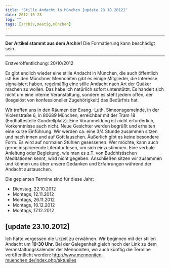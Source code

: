 ```yaml
---
title: "Stille Andacht in München [update 23.10.2012]"
date: 2012-10-23
log: ""
tags: [archiv,meetig,münchen]
---
```

<hr><b>Der Artikel stammt aus dem Archiv!</b> Die Formatierung kann beschädigt sein.<hr>

Erstveröffentlichung: 20/10/2012

Es gibt endlich wieder eine stille Andacht in München, die auch öffentlich ist! Bei den Münchner Mennoniten gibt es einige Mitglieder, die Interesse signalisiert haben, regelmäßig eine stille Andacht nach Art der Quäker machen zu wollen. Das habe ich natürlich sofort unterstützt. Es handelt sich nicht um eine interne Veranstaltung, sondern es steht jedem offen, der (losgelöst von konfessioneller Zugehörigkeit) das Bedürfnis hat. 
<!--break-->

Wir treffen uns in den Räumen der Evang.-Luth. Simeonsgemeinde, in der Violenstraße 6, in 80689 München, erreichbar mit der Tram 18 (Endhaltestelle Gondrellplatz). Eine Voranmeldung ist nicht erforderlich, Vorkenntnisse auch nicht. Neue Gesichter werden begrüßt und erhalten eine kurze Einführung. Wir werden ca. eine 3/4 Stunde zusammen sitzen und nach innen und auf Gott lauschen. Äußerlich gibt es keine besondere Form. Es wird auf normalen Stühlen gesessenen. Wer möchte, kann auch gerne inspirierende Literatur lesen, um sich einzustimmen. Eine verbale Anleitung oder Begleitung, wie man es z.T. von Buddhistischen Meditationen kennt, wird nicht gegeben. Anschließen sitzen wir zusammen und können uns über unsere Gedanken und Erfahrungen während der Andacht austauschen.

Die geplanten Termine sind für diese Jahr:
<ul>
<li>Dienstag, 22.10.2012</li>  
<li>Montags, 12.11.2012</li>  
<li>Montags, 26.11.2012</li>  
<li>Montags, 10.12.2012</li>   
<li>Montags, 17.12.2012</li>   
</ul>

## [update 23.10.2012] ##

Ich hatte vergessen die Urzeit zu erwähnen. Wir beginnen mit der stillen Andacht um <b>19:30 Uhr</b>. Bei der Gelegenheit gleich noch der Link zu dem Veranstaltungskalender der Mennoniten, wo auch künftig die Termine veröffentlicht werden:  http://www.mennoniten-muenchen.de/index.php/aktuelles 

